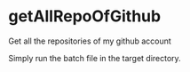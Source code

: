 # getAllRepoOfGithub
Get all the repositories of my github account

Simply run the batch file in the target directory.

